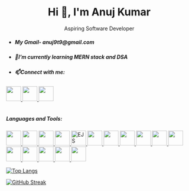 <h1 align="center">Hi 👋, I'm Anuj Kumar</h1>
<p align="center">Aspiring Software Developer</p>

- <h5>My Gmail- anuj9t9@gmail.com</h5>
- <h5> 🌱I’m currently learning MERN stack and DSA</h5>
- <h5>📫Connect with me:</h5>
<a href="https://linkedin.com/in/anuj-kumar-299781290/" target="_blank">
  <img src="https://cdn.jsdelivr.net/gh/devicons/devicon/icons/linkedin/linkedin-original.svg" width="40" />
</a>
<a href="https://facebook.com/anujkumar" target="_blank">
  <img src="https://upload.wikimedia.org/wikipedia/commons/5/51/Facebook_f_logo_%282019%29.svg" width="40" />
</a>
<a href="https://instagram.com/anujkumar_620" target="_blank">
  <img src="https://upload.wikimedia.org/wikipedia/commons/e/e7/Instagram_logo_2016.svg" width="40" />
</a>
<br>
<br>

<h5>Languages and Tools:</h5>
<p align="left">
  <a href="https://developer.mozilla.org/en-US/docs/Web/HTML" target="_blank">
    <img src="https://cdn.jsdelivr.net/gh/devicons/devicon/icons/html5/html5-original.svg" width="40" />
  </a>

  <a href="https://developer.mozilla.org/en-US/docs/Web/CSS" target="_blank">
    <img src="https://cdn.jsdelivr.net/gh/devicons/devicon/icons/css3/css3-original.svg" width="40" />
  </a>

  <a href="https://developer.mozilla.org/en-US/docs/Web/JavaScript" target="_blank">
    <img src="https://cdn.jsdelivr.net/gh/devicons/devicon/icons/javascript/javascript-original.svg" width="40" />
  </a>

  <a href="https://www.python.org" target="_blank">
    <img src="https://cdn.jsdelivr.net/gh/devicons/devicon/icons/python/python-original.svg" width="40" />
  </a>

  <a href="https://ejs.co" target="_blank">
    <img src="https://cdn.jsdelivr.net/gh/devicons/devicon/icons/javascript/javascript-original.svg" width="40" title="EJS" />
  </a>


  <a href="https://nodejs.org" target="_blank">
    <img src="https://cdn.jsdelivr.net/gh/devicons/devicon/icons/nodejs/nodejs-original.svg" width="40" />
  </a>

  <a href="https://expressjs.com" target="_blank">
    <img src="https://cdn.jsdelivr.net/gh/devicons/devicon/icons/express/express-original.svg" width="40" />
  </a>

  <a href="https://reactjs.org" target="_blank">
    <img src="https://cdn.jsdelivr.net/gh/devicons/devicon/icons/react/react-original.svg" width="40" />
  </a>

  <a href="https://angular.io" target="_blank">
    <img src="https://cdn.jsdelivr.net/gh/devicons/devicon/icons/angularjs/angularjs-original.svg" width="40" />
  </a>

  <a href="https://ionicframework.com" target="_blank">
    <img src="https://upload.wikimedia.org/wikipedia/commons/d/d1/Ionic_Logo.svg" width="40" />
  </a>

  <a href="https://www.raspberrypi.com/" target="_blank">
    <img src="https://upload.wikimedia.org/wikipedia/en/c/cb/Raspberry_Pi_Logo.svg" width="40" />
  </a>

  <a href="https://www.mongodb.com" target="_blank">
    <img src="https://cdn.jsdelivr.net/gh/devicons/devicon/icons/mongodb/mongodb-original.svg" width="40" />
  </a>

  <a href="https://www.mysql.com" target="_blank">
    <img src="https://cdn.jsdelivr.net/gh/devicons/devicon/icons/mysql/mysql-original.svg" width="40" />
  </a>

  <a href="https://www.php.net" target="_blank">
    <img src="https://cdn.jsdelivr.net/gh/devicons/devicon/icons/php/php-original.svg" width="40" />
  </a>

  <a href="https://en.wikipedia.org/wiki/C_(programming_language)" target="_blank">
    <img src="https://cdn.jsdelivr.net/gh/devicons/devicon/icons/c/c-original.svg" width="40" />
  </a>

  <a href="https://isocpp.org/" target="_blank">
    <img src="https://cdn.jsdelivr.net/gh/devicons/devicon/icons/cplusplus/cplusplus-original.svg" width="40" />
  </a>
</p>



[![Top Langs](https://github-readme-stats.vercel.app/api/top-langs/?username=anuj22045&layout=compact&hide_progress=true&theme=react&show_icons=true)](https://github.com/anuraghazra/github-readme-stats)




[![GitHub Streak](https://streak-stats.demolab.com?user=anuj22045&theme=react&hide_border=false)](https://git.io/streak-stats)



